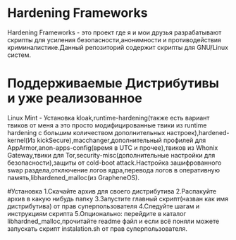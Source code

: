 # Hardening Frameworks
Hardening Frameworks - это проект где я и мои друзья разрабатывают скрипты для усиления безопасности,анонимности и противодействия криминалистике.Данный репозиторий содержит скрипты для GNU/Linux систем.

# Поддерживаемые Дистрибутивы и уже реализованное

Linux Mint - Установка kloak,runtime-hardening(также есть вариант твиков от меня а это просто модифицированные твики из runtime hardening с большим количеством дополнительных настроек),hardened-kernel(Из kickSecure),macchanger,дополнительный профилей для AppArmor,anon-apps-config(время в UTC и прочее),твиков из Whonix Gateway,твики для Tor,security-misc(дополнительные настройки для безопасности),защиты от cold-boot attack.Настройка зашифрованного swap раздела,отключение логов ядра,перевода логов в оперативную память,libhardened_malloc(из GrapheneOS).

#Установка
1.Скачайте архив для своего дистрибутива
2.Распакуйте архив в какую нибудь папку
3.Запустите главный скрипт(назван как имя дистрибутива) от прав суперпользователя 
4.Следуйте шагам и инструкциям скрипта
5.Опционально: перейдите в каталог libhardned_malloc,прочитайте readme файл и если всё поняли можете запускать скрипт instalation.sh от прав суперпользователя.                       
